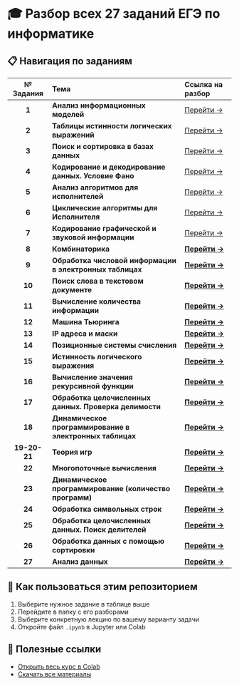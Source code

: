 # 🎓 Разбор всех 27 заданий ЕГЭ по информатике

## 📋 Навигация по заданиям

| № Задания | Тема | Ссылка на разбор |
| :---: | :--- | :--- |
| **1** | **Анализ информационных моделей** | [Перейти →](./task_01/README.md) |
| **2** | **Таблицы истинности логических выражений** | [Перейти →](./task_02/README.md) |
| **3** | **Поиск и сортировка в базах данных** | [Перейти →](./task_03/README.md) |
| **4** | **Кодирование и декодирование данных. Условие Фано** | [Перейти →](./task_04/README.md) |
| **5** | **Анализ алгоритмов для исполнителей** | [Перейти →](./task_05/README.md) |
| **6** | **Циклические алгоритмы для Исполнителя** | [Перейти →](./task_06/README.md) |
| **7** | **Кодирование графической и звуковой информации** | [Перейти →](./task_07/README.md) |
| **8** | **Комбинаторика** | [**Перейти →**](./Lectures/8/README.md) |
| **9** | **Обработка числовой информации в электронных таблицах** | [**Перейти →**](./Lectures/9/README.md) |
| **10** | **Поиск слова в текстовом документе** | [**Перейти →**](./task_10/README.md) |
| **11** | **Вычисление количества информации** | [**Перейти →**](./task_11/README.md) |
| **12** | **Машина Тьюринга** | [**Перейти →**](./task_12/README.md) |
| **13** | **IP адреса и маски** | [**Перейти →**](./task_13/README.md) |
| **14** | **Позиционные системы счисления** | [**Перейти →**](./task_14/README.md) |
| **15** | **Истинность логического выражения** | [**Перейти →**](./task_15/README.md) |
| **16** | **Вычисление значения рекурсивной функции** | [**Перейти →**](./task_16/README.md) |
| **17** | **Обработка целочисленных данных. Проверка делимости** | [**Перейти →**](./task_17/README.md) |
| **18** | **Динамическое программирование в электронных таблицах** | [**Перейти →**](./task_18/README.md) |
| **19-20-21** | **Теория игр** | [**Перейти →**](./task_19_20_21/README.md) |
| **22** | **Многопоточные вычисления** | [**Перейти →**](./task_22/README.md) |
| **23** | **Динамическое программирование (количество программ)** | [**Перейти →**](./Lectures/23/README.md) |
| **24** | **Обработка символьных строк** | [**Перейти →**](./task_24/README.md) |
| **25** | **Обработка целочисленных данных. Поиск делителей** | [**Перейти →**](./task_25/README.md) |
| **26** | **Обработка данных с помощью сортировки** | [**Перейти →**](./task_26/README.md) |
| **27** | **Анализ данных** | [**Перейти →**](./task_27/README.md) |

## 🚀 Как пользоваться этим репозиторием

1. Выберите нужное задание в таблице выше
2. Перейдите в папку с его разборами
3. Выберите конкретную лекцию по вашему варианту задачи
4. Откройте файл `.ipynb` в Jupyter или Colab

## 🔗 Полезные ссылки

* [Открыть весь курс в Colab](https://colab.research.google.com/github/ВАШ_ЛОГИН/НАЗВАНИЕ_РЕПОЗИТОРИЯ/)
* [Скачать все материалы](./archive.zip)
